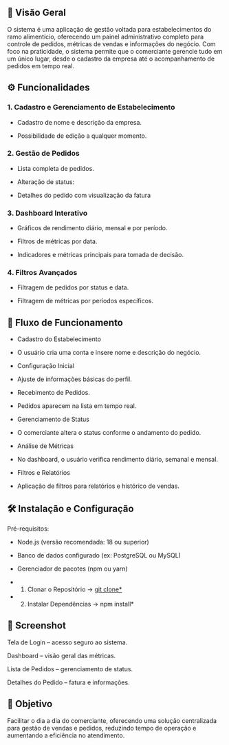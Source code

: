 ## 📒 Visão Geral

O sistema é uma aplicação de gestão voltada para estabelecimentos do ramo alimentício, oferecendo um painel administrativo completo para controle de pedidos, métricas de vendas e informações do negócio.
Com foco na praticidade, o sistema permite que o comerciante gerencie tudo em um único lugar, desde o cadastro da empresa até o acompanhamento de pedidos em tempo real.

## ⚙️ Funcionalidades
### 1. Cadastro e Gerenciamento de Estabelecimento
* Cadastro de nome e descrição da empresa.

* Possibilidade de edição a qualquer momento.

### 2. Gestão de Pedidos

* Lista completa de pedidos.

* Alteração de status:

* Detalhes do pedido com visualização da fatura

### 3. Dashboard Interativo
* Gráficos de rendimento diário, mensal e por período.

* Filtros de métricas por data.

* Indicadores e métricas principais para tomada de decisão.

### 4. Filtros Avançados
* Filtragem de pedidos por status e data.

* Filtragem de métricas por períodos específicos.


## 🔄 Fluxo de Funcionamento

* Cadastro do Estabelecimento

* O usuário cria uma conta e insere nome e descrição do negócio.

* Configuração Inicial

* Ajuste de informações básicas do perfil.

* Recebimento de Pedidos.

* Pedidos aparecem na lista em tempo real.

* Gerenciamento de Status

* O comerciante altera o status conforme o andamento do pedido.

* Análise de Métricas

* No dashboard, o usuário verifica rendimento diário, semanal e mensal.

* Filtros e Relatórios

* Aplicação de filtros para relatórios e histórico de vendas.

## 🛠️ Instalação e Configuração
Pré-requisitos:

* Node.js (versão recomendada: 18 ou superior)

* Banco de dados configurado (ex: PostgreSQL ou MySQL)

* Gerenciador de pacotes (npm ou yarn)


- 1. Clonar o Repositório  -> [git clone*](https://github.com/jeansantosw/fooddelivery.git) 


- 2. Instalar Dependências -> npm install*

## 📸 Screenshot
Tela de Login – acesso seguro ao sistema.

Dashboard – visão geral das métricas.

Lista de Pedidos – gerenciamento de status.

Detalhes do Pedido – fatura e informações.

## 🎯 Objetivo
Facilitar o dia a dia do comerciante, oferecendo uma solução centralizada para gestão de vendas e pedidos, reduzindo tempo de operação e aumentando a eficiência no atendimento.

